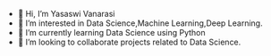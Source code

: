 - 👋 Hi, I’m Yasaswi Vanarasi
- 👀 I’m interested in Data Science,Machine Learning,Deep Learning.
- 🌱 I’m currently learning Data Science using Python
- 💞️ I’m looking to collaborate projects related to Data Science.

